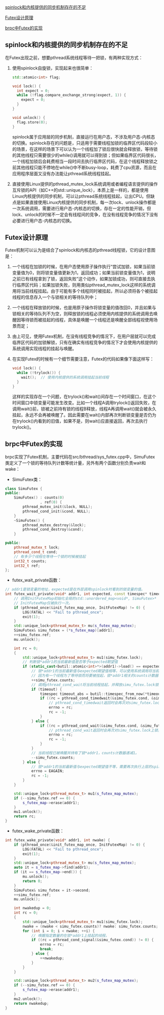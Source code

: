 [spinlock和内核提供的同步机制存在的不足](#spinlock和内核提供的同步机制存在的不足)

[Futex设计原理](#Futex设计原理)

[brpc中Futex的实现](#brpc中Futex的实现)

## spinlock和内核提供的同步机制存在的不足
在Futex出现之前，想要pthread系统线程等待一把锁，有两种实现方式：

1. 使用spinlock自旋锁，实现起来也很简单：

    ```c++
    std::atomic<int> flag;

    void lock() {
      int expect = 0;
      while (!flag.compare_exchange_strong(expect, 1)) {
        expect = 0;
      }
    }

    void unlock() {
      flag.store(0);
    }
    ```

   spinlock属于应用层的同步机制，直接运行在用户态，不涉及用户态-内核态的切换。spinlock存在的问题是，只适用于需要线程加锁的临界区代码段较小的场景，在这样的场景下可以认为一个线程加了锁后很快就会释放锁，等待锁的其他线程只需要很少的while()调用就可以得到锁；但如果临界区代码很长，一个线程加锁后会耗费相当一段时间去执行临界区代码，在这个线程释放锁之前其他线程只能不停地在while()中不断busy-loop，耗费了cpu资源，而且在应用程序层面又没有办法能让pthread系统线程挂起。

2. 直接使用Linux提供的pthread_mutex_lock系统调用或者编程语言提供的操作互斥锁的API（如C++的std::unique_lock），本质上是一样的，都是使用Linux内核提供的同步机制，可以让pthread系统线程挂起，让出CPU。但缺点是如果直接使用Linux内核提供的同步机制，每一次lock、unlock操作都是一次系统调用，需要进行用户态-内核态的切换，存在一定的性能开销，但lock、unlock的时候不一定会有线程间的竞争，在没有线程竞争的情况下没有必要进行用户态-内核态的切换。

## Futex设计原理
Futex机制可以认为是结合了spinlock和内核态的pthread线程锁，它的设计意图是：

1. 一个线程在加锁的时候，在用户态使用原子操作执行“尝试加锁，如果当前锁变量值为0，则将锁变量值更新为1，返回成功；如果当前锁变量值为1，说明之前已有线程拿到了锁，返回失败”这个动作，如果加锁成功，则可直接去执行临界区代码；如果加锁失败，则用类似pthread_mutex_lock这样的系统调用将当前线程挂起。由于可能有多个线程同时被挂起，所以必须将各个被挂起线程的信息存入一个与锁相关的等待队列中；

2. 一个线程在释放锁的时候，也是用原子操作将锁变量的值改回0，并且如果与锁相关的等待队列不为空，则释放锁的线程必须使用内核提供的系统调用去唤醒因等待锁而被挂起的线程，具体是唤醒一个线程还是唤醒全部线程视使用场景而定；

3. 由上可见，使用Futex机制，在没有线程竞争的情况下，在用户层就可以完成临界区代码的加锁解锁，只有在确实有线程竞争的情况下才会使用内核提供的系统调用实现线程的挂起与唤醒。

4. 在实现Futex的时候有一个细节需要注意，Futex的代码如果像下面这样写：

   ```c++
   void lock() {
     while (!trylock()) {
       wait();  // 使用内核提供的系统调用挂起当前线程
     }
   }
   ```
   
   这样的实现存在一个问题，在trylock()和wait()间存在一个时间窗口，在这个时间窗口中锁变量可能发生改变。比如一个线程A调用trylock()返回失败，在调用wait()前，锁被之前持有锁的线程B释放，线程A再调用wait()就会被永久挂起，永远不会再被唤醒了。因此需要在wait()内部再次判断锁变量是否仍为在trylock()内看到的旧值，如果不是，则wait()应直接返回，再次去执行trylock()。

## brpc中Futex的实现
brpc实现了Futex机制，主要代码在src/bthread/sys_futex.cpp中，SimuFutex类定义了一个锁的等待队列计数等统计量，另外有两个函数分别负责wait和wake：

- SimuFutex类：

```c++
class SimuFutex {
public:
    SimuFutex() : counts(0)
                , ref(0) {
        pthread_mutex_init(&lock, NULL);
        pthread_cond_init(&cond, NULL);
    }
    ~SimuFutex() {
        pthread_mutex_destroy(&lock);
        pthread_cond_destroy(&cond);
    }

public:
    pthread_mutex_t lock;
    pthread_cond_t cond;
    // 有多少个线程在等待一个锁的时候被挂起
    int32_t counts;
    int32_t ref;
};
```

- futex_wait_private函数：

```c++
// addr1是锁变量的地址，expected是在外层调用spinlock时看到的锁变量的值。
int futex_wait_private(void* addr1, int expected, const timespec* timeout) {
    // 调用InitFutexMap初始化全局的std::unordered_map<void*, SimuFutex>* 类型的s_futex_map，
    // InitFutexMap仅被执行一次。
    if (pthread_once(&init_futex_map_once, InitFutexMap) != 0) {
        LOG(FATAL) << "Fail to pthread_once";
        exit(1);
    }
    std::unique_lock<pthread_mutex_t> mu(s_futex_map_mutex);
    SimuFutex& simu_futex = (*s_futex_map)[addr1];
    ++simu_futex.ref;
    mu.unlock();

    int rc = 0;
    {
        std::unique_lock<pthread_mutex_t> mu1(simu_futex.lock);
        // 判断锁*addr1的当前最新值是否等于expected期望值
        if (static_cast<butil::atomic<int>*>(addr1)->load() == expected) {
            // 锁*addr1的当前最新值与expected期望值相等，可以使用系统调用将当前线程挂起。
            // 因为有一个线程为了等待锁而将要被挂起，锁*addr1相关的counts计数器需要递增1。
            ++simu_futex.counts;
            // 调用pthread_cond_wait将当前线程挂起，并释放simu_futex.lock锁。
            if (timeout) {
                timespec timeout_abs = butil::timespec_from_now(*timeout);
                if ((rc = pthread_cond_timedwait(&simu_futex.cond, &simu_futex.lock, &timeout_abs)) != 0) {
                    // pthread_cond_timedwait返回时会再次对simu_futex.lock上锁。
                    errno = rc;
                    rc = -1;
                }
            } else {
                if ((rc = pthread_cond_wait(&simu_futex.cond, &simu_futex.lock)) != 0) {
                    // pthread_cond_wait返回时会再次对simu_futex.lock上锁。
                    errno = rc;
                    rc = -1;
                }
            }
            // 当前线程已被唤醒并持有了锁*addr1，counts计数器递减1。
            --simu_futex.counts;
        } else {
            // 锁*addr1的当前最新值与expected期望值不等，需要再次执行上层的spinlock。
            errno = EAGAIN;
            rc = -1;
        }
    }

    std::unique_lock<pthread_mutex_t> mu1(s_futex_map_mutex);
    if (--simu_futex.ref == 0) {
        s_futex_map->erase(addr1);
    }
    mu1.unlock();
    return rc;
}
```

- futex_wake_private函数：

```c++
int futex_wake_private(void* addr1, int nwake) {
    if (pthread_once(&init_futex_map_once, InitFutexMap) != 0) {
        LOG(FATAL) << "Fail to pthread_once";
        exit(1);
    }
    std::unique_lock<pthread_mutex_t> mu(s_futex_map_mutex);
    auto it = s_futex_map->find(addr1);
    if (it == s_futex_map->end()) {
        mu.unlock();
        return 0;
    }
    SimuFutex& simu_futex = it->second;
    ++simu_futex.ref;
    mu.unlock();

    int nwakedup = 0;
    int rc = 0;
    {
        std::unique_lock<pthread_mutex_t> mu1(simu_futex.lock);
        nwake = (nwake < simu_futex.counts)? nwake: simu_futex.counts;
        for (int i = 0; i < nwake; ++i) {
            // 唤醒指定数量的在锁*addr1上挂起的线程。
            if ((rc = pthread_cond_signal(&simu_futex.cond)) != 0) {
                errno = rc;
                break;
            } else {
                ++nwakedup;
            }
        }
    }

    std::unique_lock<pthread_mutex_t> mu2(s_futex_map_mutex);
    if (--simu_futex.ref == 0) {
        s_futex_map->erase(addr1);
    }
    mu2.unlock();
    return nwakedup;
}
```
